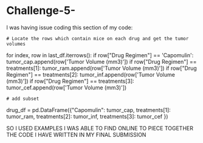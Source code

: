 # Challenge-5-

I was having issue coding this section of my code:

    # Locate the rows which contain mice on each drug and get the tumor volumes
    
for index, row in last_df.iterrows():
    if row["Drug Regimen"] == 'Capomulin':
        tumor_cap.append(row['Tumor Volume (mm3)'])
    if row["Drug Regimen"] == treatments[1]:
        tumor_ram.append(row['Tumor Volume (mm3)'])
    if row["Drug Regimen"] == treatments[2]:
        tumor_inf.append(row['Tumor Volume (mm3)'])
    if row["Drug Regimen"] == treatments[3]:
        tumor_cef.append(row['Tumor Volume (mm3)'])
    
    # add subset 
drug_df = pd.DataFrame({"Capomulin": tumor_cap,
                       treatments[1]: tumor_ram,
                       treatments[2]: tumor_inf,
                       treatments[3]: tumor_cef
                       })


SO I USED EXAMPLES I WAS ABLE TO FIND ONLINE TO PIECE TOGETHER THE CODE I HAVE WRITTEN IN MY FINAL SUBMISSION
